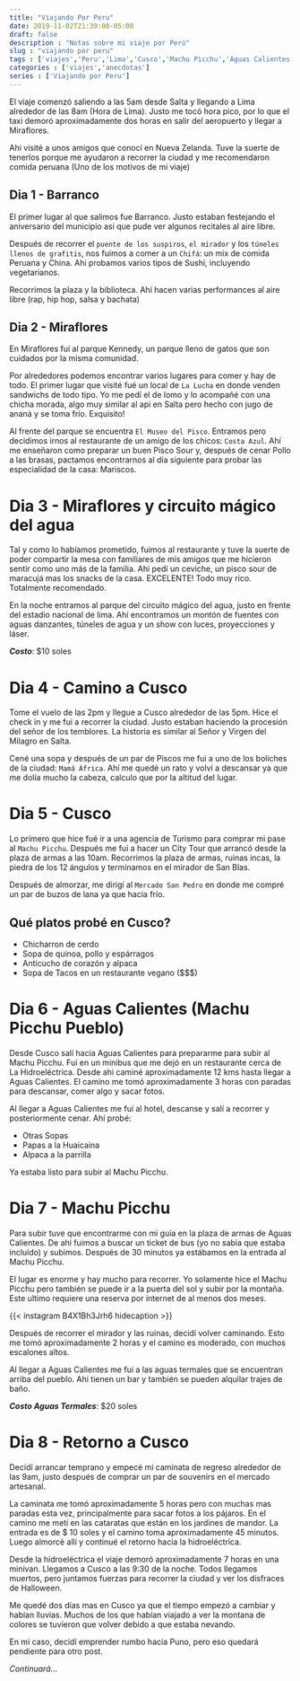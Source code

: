 ```yaml
---
title: "Viajando Por Peru"
date: 2019-11-02T21:39:00-05:00
draft: false
description : "Notas sobre mi viaje por Perú"
slug : "viajando por peru" 
tags : ['viajes','Peru','Lima','Cusco','Machu Picchu','Aguas Calientes']
categories : ['viajes','anecdotas']
series : ['Viajando por Peru']
---
```

El viaje comenzó saliendo a las 5am desde Salta y llegando a Lima alrededor de las 8am (Hora de Lima). Justo me tocó hora pico, por lo que el taxi demoró aproximadamente dos horas en salir del aeropuerto y llegar a Miraflores.

Ahi visité a unos amigos que conocí en Nueva Zelanda. Tuve la suerte de tenerlos porque me ayudaron a recorrer la ciudad y me recomendaron comida peruana (Uno de los motivos de mi viaje)

## Dia 1 - Barranco

El primer lugar al que salimos fue Barranco. Justo estaban festejando el aniversario del municipio asi que pude ver algunos recitales al aire libre.

Después de recorrer el `puente de los suspiros`, `el mirador` y los `túneles llenos de grafitis`, nos fuimos a comer a un `Chifá`: un mix de comida Peruana y China. Ahi probamos varios tipos de Sushi, incluyendo vegetarianos.

Recorrimos la plaza y la biblioteca. Ahí hacen varias performances al aire libre (rap, hip hop, salsa y bachata)
## Dia 2 - Miraflores

En Miraflores fuí al parque Kennedy, un parque lleno de gatos que son cuidados por la misma comunidad.

Por alrededores podemos encontrar varios lugares para comer y hay de todo. El primer lugar que visité fué un local de `La Lucha` en donde venden sandwichs de todo tipo. Yo me pedí el de lomo y lo acompañé con una chicha morada, algo muy similar al api en Salta pero hecho con jugo de ananá y se toma frío. Exquisito!

Al frente del parque se encuentra `El Museo del Pisco`. Entramos pero decidimos irnos al restaurante de un amigo de los chicos: `Costa Azul`. Ahí me enseñaron como preparar un buen Pisco Sour y, después de cenar Pollo a las brasas, pactamos encontrarnos al día siguiente para probar las especialidad de la casa: Mariscos.
# Dia 3 - Miraflores y circuito mágico del agua

Tal y como lo habíamos prometido, fuimos al restaurante y tuve la suerte de poder compartir la mesa con familiares de mis amigos que me hicieron sentir como uno más de la familia. Ahi pedí un ceviche, un pisco sour de maracujá mas los snacks de la casa. EXCELENTE! Todo muy rico. Totalmente recomendado. 

En la noche entramos al parque del circuito mágico del agua, justo en frente del estadio nacional de lima. Ahí encontramos un montón de fuentes con aguas danzantes, túneles de agua y un show con luces, proyecciones y láser.

___Costo___: $10 soles

# Dia 4 - Camino a Cusco

Tome el vuelo de las 2pm y llegue a Cusco alrededor de las 5pm. Hice el check in y me fui a recorrer la ciudad. Justo estaban haciendo la procesión del señor de los temblores. La historia es similar al Señor y Virgen del Milagro en Salta.

Cené una sopa y después de un par de Piscos me fui a uno de los boliches de la ciudad: `Mamá África`. Ahí me quedé un rato y volví a descansar ya que me dolía mucho la cabeza, calculo que por la altitud del lugar.
# Dia 5 - Cusco 

Lo primero que hice fué ir a una agencia de Turismo para comprar mi pase al `Machu Picchu`. Después me fui a hacer un City Tour que arrancó desde la plaza de armas a las 10am. Recorrimos la plaza de armas, ruinas incas, la piedra de los 12 ángulos y terminamos en el mirador de San Blas.

Después de almorzar, me dirigí al `Mercado San Pedro` en donde me compré un par de buzos de lana ya que hacia frío.
## Qué platos probé en Cusco?

- Chicharron de cerdo
- Sopa de quinoa, pollo y espárragos
- Anticucho de corazón y alpaca
- Sopa de Tacos en un restaurante vegano ($$$) 

# Dia 6 - Aguas Calientes (Machu Picchu Pueblo)
Desde Cusco salí hacia Aguas Calientes para prepararme para subir al Machu Picchu. Fuí en un minibus que me dejó en un restaurante cerca de La Hidroeléctrica. Desde ahi caminé aproximadamente 12 kms hasta llegar a Aguas Calientes. El camino me tomó aproximadamente 3 horas con paradas para descansar, comer algo y sacar fotos. 

Al llegar a Aguas Calientes me fuí al hotel, descanse y salí a recorrer y posteriormente cenar. Ahí probé:

- Otras Sopas
- Papas a la Huaicaina
- Alpaca a la parrilla

Ya estaba listo para subir al Machu Picchu.

# Dia 7 - Machu Picchu
Para subir tuve que encontrarme con mi guía en la plaza de armas de Aguas Calientes. De ahí fuimos a buscar un ticket de bus (yo no sabia que estaba incluído) y subimos. Después de 30 minutos ya estábamos en la entrada al Machu Picchu.

El lugar es enorme y hay mucho para recorrer. Yo solamente hice el Machu Picchu pero también se puede ir a la puerta del sol y subir por la montaña. Este ultimo requiere una reserva por internet de al menos dos meses.

{{< instagram B4X1Bh3Jrh6 hidecaption >}}

Después de recorrer el mirador y las ruinas, decidí volver caminando. Esto me tomó aproximadamente 2 horas y el camino es moderado, con muchos escalones altos.

Al llegar a Aguas Calientes me fui a las aguas termales que se encuentran arriba del pueblo. Ahi tienen un bar y también se pueden alquilar trajes de baño.

___Costo Aguas Termales___: $20 soles   
# Dia 8 - Retorno a Cusco

Decidí arrancar temprano y empecé mi caminata de regreso alrededor de las 9am, justo después de comprar un par de souvenirs en el mercado artesanal.

La caminata me tomó aproximadamente 5 horas pero con muchas mas paradas esta vez, principalmente para sacar fotos a los pájaros. En el camino me metí en las cataratas que están en los jardines de mandor. La entrada es de $ 10 soles y el camino toma aproximadamente 45 minutos. Luego almorcé allí y continué el retorno hacia la hidroeléctrica.

Desde la hidroeléctrica el viaje demoró aproximadamente 7 horas en una minivan. Llegamos a Cusco a las 9:30 de la noche. Todos llegamos muertos, pero juntamos fuerzas para recorrer la ciudad y ver los disfraces de Halloween.

Me quedé dos días mas en Cusco ya que el tiempo empezó a cambiar y habían lluvias. Muchos de los que habían viajado a ver la montana de colores se tuvieron que volver debido a que estaba nevando. 

En mi caso, decidí emprender rumbo hacia Puno, pero eso quedará pendiente para otro post.

_Continuará..._